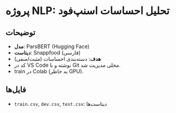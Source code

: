 # پروژه NLP: تحلیل احساسات اسنپ‌فود

## توضیحات
- **مدل**: ParsBERT (Hugging Face)
- **دیتاست**: Snappfood (فارسی)
- **هدف**: دسته‌بندی احساسات (مثبت/منفی)
- کد در VS Code نوشته و با Git محلی مدیریت شد.
- train در Colab (به خاطر GPU).

## فایل‌ها
- `train.csv`, `dev.csv`, `test.csv`: دیتاست‌ها